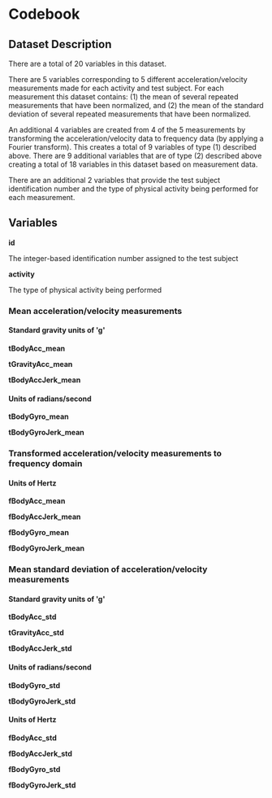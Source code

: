 Codebook
========

## Dataset Description

There are a total of 20 variables in this dataset.

There are 5 variables corresponding to 5 different acceleration/velocity measurements made for each activity and test subject. For each measurement this dataset contains: (1) the mean of several repeated measurements that have been normalized, and (2) the mean of the standard deviation of several repeated measurements that have been normalized.

An additional 4 variables are created from 4 of the 5 measurements by transforming the acceleration/velocity data to frequency data (by applying a Fourier transform). This creates a total of 9 variables of type (1) described above. There are 9 additional variables that are of type (2) described above creating a total of 18 variables in this dataset based on measurement data. 

There are an additional 2 variables that provide the test subject identification number and the type of physical activity being performed for each measurement.

## Variables

__id__ 

The integer-based identification number assigned to the test subject

__activity__ 

The type of physical activity being performed

### Mean acceleration/velocity measurements

#### Standard gravity units of 'g'

__tBodyAcc_mean__



__tGravityAcc_mean__



__tBodyAccJerk_mean__



#### Units of radians/second

__tBodyGyro_mean__ 



__tBodyGyroJerk_mean__

### Transformed acceleration/velocity measurements to frequency domain

#### Units of Hertz

__fBodyAcc_mean__ 



__fBodyAccJerk_mean__



__fBodyGyro_mean__ 



__fBodyGyroJerk_mean__



### Mean standard deviation of acceleration/velocity measurements

#### Standard gravity units of 'g'

__tBodyAcc_std__  



__tGravityAcc_std__



__tBodyAccJerk_std__



#### Units of radians/second

__tBodyGyro_std__



__tBodyGyroJerk_std__



#### Units of Hertz

__fBodyAcc_std__



__fBodyAccJerk_std__ 



__fBodyGyro_std__



__fBodyGyroJerk_std__ 


